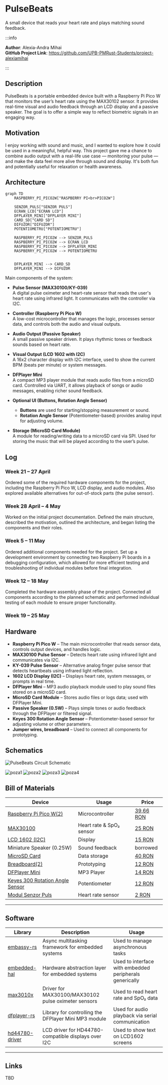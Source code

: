 # PulseBeats  
A small device that reads your heart rate and plays matching sound feedback.


:::info

**Author**: Alexia-Andra Mihai \
**GitHub Project Link**: https://github.com/UPB-PMRust-Students/proiect-alexiamihai

:::


## Description  
PulseBeats is a portable embedded device built with a Raspberry Pi Pico W that monitors the user’s heart rate using the MAX30102 sensor. It provides real-time visual and audio feedback through an LCD display and a passive speaker. The goal is to offer a simple way to reflect biometric signals in an engaging way.



## Motivation  
I enjoy working with sound and music, and I wanted to explore how it could be used in a meaningful, helpful way. This project gave me a chance to combine audio output with a real-life use case — monitoring your pulse — and make the data feel more alive through sound and display. It's both fun and potentially useful for relaxation or health awareness.



## Architecture  

```mermaid
graph TD
    RASPBERRY_PI_PICO2W["RASPBERRY PI<br>PICO2W"]

    SENZOR_PULS["SENZOR PULS"]
    ECRAN_LCD["ECRAN LCD"]
    DFPLAYER_MINI["DFPLAYER MINI"]
    CARD_SD["CARD SD"]
    DIFUZOR["DIFUZOR"]
    POTENTIOMETRU["POTENTIOMETRU"]

    RASPBERRY_PI_PICO2W --> SENZOR_PULS
    RASPBERRY_PI_PICO2W --> ECRAN_LCD
    RASPBERRY_PI_PICO2W --> DFPLAYER_MINI
    RASPBERRY_PI_PICO2W --> POTENTIOMETRU


    DFPLAYER_MINI --> CARD_SD
    DFPLAYER_MINI --> DIFUZOR
```


Main components of the system:


- **Pulse Sensor (MAX30100/KY-039)**  
  A digital pulse oximeter and heart-rate sensor that reads the user's heart rate using infrared light. It communicates with the controller via I2C.


- **Controller (Raspberry Pi Pico W)**  
  A low-cost microcontroller that manages the logic, processes sensor data, and controls both the audio and visual outputs.


- **Audio Output (Passive Speaker)**  
  A small passive speaker driven. It plays rhythmic tones or feedback sounds based on heart rate.


- **Visual Output (LCD 1602 with I2C)**  
  A 16x2 character display with I2C interface, used to show the current BPM (beats per minute) or system messages.


- **DFPlayer Mini**  
  A compact MP3 player module that reads audio files from a microSD card. Controlled via UART, it allows playback of songs or audio messages, enabling richer sound feedback.


- **Optional UI (Buttons, Rotation Angle Sensor)**  
  - **Buttons** are used for starting/stopping measurement or sound.  
  - **Rotation Angle Sensor** (Potentiometer-based) provides analog input for adjusting volume.


- **Storage (MicroSD Card Module)**  
  A module for reading/writing data to a microSD card via SPI. Used for storing the music that will be played according to the user’s pulse.




## Log  


### Week 21 – 27 April

Ordered some of the required hardware components for the project, including the Raspberry Pi Pico W, LCD display, and audio modules. Also explored available alternatives for out-of-stock parts (the pulse sensor).

### Week 28 April – 4 May

Worked on the initial project documentation. Defined the main structure, described the motivation, outlined the architecture, and began listing the components and their roles.

### Week 5 – 11 May

Ordered additional components needed for the project. Set up a development environment by connecting two Raspberry Pi boards in a debugging configuration, which allowed for more efficient testing and troubleshooting of individual modules before final integration.

### Week 12 – 18 May

Completed the hardware assembly phase of the project. Connected all components according to the planned schematic and performed individual testing of each module to ensure proper functionality.
   
### Week 19 – 25 May
   

## Hardware  


- **Raspberry Pi Pico W** – The main microcontroller that reads sensor data, controls output devices, and handles logic.
- **MAX30100 Pulse Sensor** – Detects heart rate using infrared light and communicates via I2C.
- **KY-039 Pulse Sensor** – Alternative analog finger pulse sensor that detects heartbeats using infrared light reflection.
- **1602 LCD Display (I2C)** – Displays heart rate, system messages, or prompts in real time.
- **DFPlayer Mini** – MP3 audio playback module used to play sound files stored on a microSD card.
- **MicroSD Card Module** – Stores audio files or logs data; used with DFPlayer Mini.
- **Passive Speaker (0.5W)** – Plays simple tones or audio feedback through the DFPlayer or filtered signal.
- **Keyes 300 Rotation Angle Sensor** – Potentiometer-based sensor for adjusting volume or other parameters.
- **Jumper wires, breadboard** – Used to connect all components for prototyping.

## Schematics  

![PulseBeats Circuit Schematic](pulsebeats-schematic.svg)

![poza1](poza1.webp)
![poza2](poza2.webp)
![poza3](poza3.webp)
![poza4](poza4.webp)

## Bill of Materials  



| Device | Usage | Price |
|--------|-------|-------|
| [Raspberry Pi Pico W(2)](https://www.optimusdigital.ro/en/raspberry-pi-boards/12394-raspberry-pi-pico-w.html) | Microcontroller | [39,66 RON](https://www.optimusdigital.ro/en/raspberry-pi-boards/12394-raspberry-pi-pico-w.html) |
| [MAX30100](https://www.optimusdigital.ro/en/others/2166-green-max30100-heart-rate-sensor-module.html?search_query=max+30100&results=4) | Heart rate & SpO₂ sensor | [25 RON](https://www.optimusdigital.ro/en/others/2166-green-max30100-heart-rate-sensor-module.html?search_query=max+30100&results=4) |
| [LCD 1602 (I2C)](https://www.optimusdigital.ro/en/lcds/62-1602-lcd-with-i2c-interface-and-yellow-green-backlight.html) | Display | [15 RON](https://www.optimusdigital.ro/en/lcds/62-1602-lcd-with-i2c-interface-and-yellow-green-backlight.html) |
| Miniature Speaker (0.25W) | Sound feedback | borrowed |
| [MicroSD Card](https://www.optimusdigital.ro/en/memories/8678-original-microsd-card-16-gb-for-raspberry-pi-4-model-b-preinstalled-with-noobs-bulk.html?search_query=microsd&results=91) | Data storage | [40 RON](https://www.optimusdigital.ro/en/memories/8678-original-microsd-card-16-gb-for-raspberry-pi-4-model-b-preinstalled-with-noobs-bulk.html?search_query=microsd&results=91) |
| [Breadboard(2)](https://www.optimusdigital.ro/en/breadboards/13245-breadboard-750-points.html?search_query=breadboard&results=362) | Prototyping | [12 RON](https://www.optimusdigital.ro/en/breadboards/13245-breadboard-750-points.html?search_query=breadboard&results=362) |
| [DFPlayer Mini](https://www.optimusdigital.ro/en/audio/1484-dfplayer-mini-miniature-mp3-player-module.html) | MP3 Player | [14 RON](https://www.optimusdigital.ro/en/audio/1484-dfplayer-mini-miniature-mp3-player-module.html) |
| [Keyes 300 Rotation Angle Sensor](https://www.pfdeal.com/products/keyes-300-degree-rotation-angle-sensor-for-arduino-red) | Potentiometer | [12 RON](https://www.pfdeal.com/products/keyes-300-degree-rotation-angle-sensor-for-arduino-red) |
| [Modul Senzor Puls](https://www.optimusdigital.ro/ro/senzori-altele/12594-modul-senzor-puls.html?search_query=Modul+Senzor+Puls&results=17) | Heart rate sensor | [2 RON](https://www.optimusdigital.ro/ro/senzori-altele/12594-modul-senzor-puls.html?search_query=Modul+Senzor+Puls&results=17) |



---


## Software  


| Library | Description | Usage |
|---------|-------------|-------|
| [embassy-rs](https://github.com/embassy-rs/embassy) | Async multitasking framework for embedded systems | Used to manage asynchronous tasks |
| [embedded-hal](https://github.com/rust-embedded/embedded-hal) | Hardware abstraction layer for embedded systems | Used to interface with embedded peripherals generically |
| [max3010x](https://github.com/almindor/max3010x) | Driver for MAX30100/MAX30102 pulse oximeter sensors | Used to read heart rate and SpO₂ data |
| [dfplayer-rs](https://github.com/samcrow/dfplayer-rs) | Library for controlling the DFPlayer Mini MP3 module | Used for audio playback via serial communication |
| [hd44780-driver](https://github.com/eldruin/hd44780-driver) | LCD driver for HD44780-compatible displays over I2C | Used to show text on LCD1602 screens |

---

## Links  
TBD



